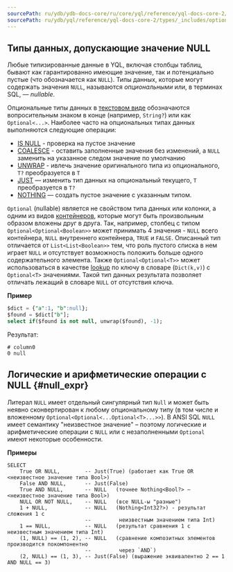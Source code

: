 ```yaml
---
sourcePath: ru/ydb/ydb-docs-core/ru/core/yql/reference/yql-docs-core-2/types/_includes/optional.md
sourcePath: ru/ydb/yql/reference/yql-docs-core-2/types/_includes/optional.md
---
```


## Типы данных, допускающие значение NULL

Любые типизированные данные в YQL, включая столбцы таблиц, бывают как гарантированно имеющие значение, так и потенциально пустые (что обозначается как `NULL`). Типы данных, которые могут содержать значения `NULL`, называются _опциональными_ или, в терминах SQL, — _nullable_.

Опциональные типы данных в [текстовом виде](../type_string.md) обозначаются вопросительным знаком в конце (например, `String?`) или как `Optional<...>`.
Наиболее часто на опциональных типах данных выполняются следующие операции:

* [IS NULL](../../syntax/expressions.md#is-null) - проверка на пустое значение
* [COALESCE](../../builtins/basic.md#coalesce) - оставить заполненные значения без изменений, а `NULL` заменить на указанное следом значение по умолчанию
* [UNWRAP](../../builtins/basic.md#optional-ops) - ивлечь значение оригинального типа из опционального, `T?` преобразуется в `T`
* [JUST](../../builtins/basic#optional-ops) — изменить тип данных на опциональный текущего, `T` преобразуется в `T?`
* [NOTHING](../../builtins/basic.md#optional-ops) — создать пустое значение с указанным типом.
 
`Optional` (nullable) является не свойством типа данных или колонки, а одним из видов [контейнеров](../containers.md), которые могут быть произвольным образом вложены друг в друга. Так, например, столбец с типом `Optional<Optional<Boolean>>` может принимать 4 значения - `NULL` всего контейнера, `NULL` внутреннего контейнера, `TRUE` и `FALSE`. Описанный тип отличается от `List<List<Boolean>>` тем, что роль пустого списка в нем играет `NULL` и отсутствует возможность положить больше одного содержательного элемента. Также `Optional<Optional<T>>` может использоваться в качестве [lookup](/docs/s_expressions/functions#lookup) по ключу в словаре (`Dict(k,v)`) с `Optional<T>` значениями. Такой тип данных результата позволяет отличать лежащий в словаре `NULL` от отсутствия ключа.

**Пример**

```sql
$dict = {"a":1, "b":null};
$found = $dict["b"];
select if($found is not null, unwrap($found), -1);
```

Результат:

```text
# column0
0 null
```

## Логические и арифметические операции с NULL {#null_expr}

Литерал `NULL` имеет отдельный сингулярный тип `Null` и может быть неявно сконвертирован к любому опциональному типу (в том числе и вложенному `Optional<Optional<...Optional<T>...>>`). В ANSI SQL `NULL` имеет семантику "неизвестное значение" – поэтому логические и арифметические операции с `NULL` или с незаполненными `Optional` имеют некоторые особенности.

**Примеры**
```
SELECT
    True OR NULL,        -- Just(True) (работает как True OR <неизвестное значение типа Bool>)
    False AND NULL,      -- Just(False)
    True AND NULL,       -- NULL   (точнее Nothing<Bool?> – <неизвестное значение типа Bool>)
    NULL OR NOT NULL,    -- NULL   (все NULL-ы "разные")
    1 + NULL,            -- NULL   (Nothing<Int32?>) - результат сложения 1 с
                         --         неизвестным значением типа Int)
    1 == NULL,           -- NULL   (результат сравнения 1 с неизвестным значением типа Int)
    (1, NULL) == (1, 2), -- NULL   (сравнение композитных элементов производится покомпонентно
                         --         через `AND`)
    (2, NULL) == (1, 3), -- Just(False) (выражение эквивалентно 2 == 1 AND NULL == 3)

```

